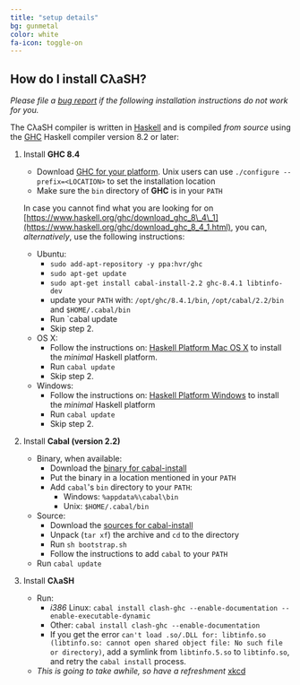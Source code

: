 ```yaml
---
title: "setup details"
bg: gunmetal
color: white
fa-icon: toggle-on
---
```


## How do I install CλaSH?

_Please file a [bug report](https://github.com/clash-lang/clash-lang.github.io/issues) if the following installation instructions do not work for you._

The CλaSH compiler is written in [Haskell](http://haskell.org) and is compiled _from source_ using the [GHC](http://haskell.org/ghc) Haskell compiler version 8.2 or later:

1. Install __GHC 8.4__

    - Download [GHC for your platform](https://www.haskell.org/ghc/download_ghc_8_4_1.html).
      Unix users can use `./configure --prefix=<LOCATION>` to set the installation location
    - Make sure the `bin` directory of __GHC__ is in your `PATH`

    In case you cannot find what you are looking for on [https://www.haskell.org/ghc/download_ghc_8\_4\_1](https://www.haskell.org/ghc/download_ghc_8_4_1.html), you can, _alternatively_, use the following instructions:

    - Ubuntu:
       - `sudo add-apt-repository -y ppa:hvr/ghc`
       - `sudo apt-get update`
       - `sudo apt-get install cabal-install-2.2 ghc-8.4.1 libtinfo-dev`
       - update your `PATH` with: `/opt/ghc/8.4.1/bin`, `/opt/cabal/2.2/bin` and `$HOME/.cabal/bin`
       - Run `cabal update
       - Skip step 2.
    - OS X:
       - Follow the instructions on: [Haskell Platform Mac OS X](https://www.haskell.org/platform/mac.html) to install the _minimal_ Haskell platform.
       - Run `cabal update`
       - Skip step 2.
    - Windows:
       - Follow the instructions on: [Haskell Platform Windows](https://www.haskell.org/platform/windows.html) to install the _minimal_ Haskell platform
       - Run `cabal update`
       - Skip step 2.

2. Install __Cabal (version 2.2)__

    - Binary, when available:
        - Download the [binary for cabal-install](http://www.haskell.org/cabal/download.html)
        - Put the binary in a location mentioned in your `PATH`
        - Add `cabal`'s `bin` directory to your `PATH`:
            - Windows: `%appdata%\cabal\bin`
            - Unix: `$HOME/.cabal/bin`
    - Source:
        - Download the [sources for cabal-install](http://www.haskell.org/cabal/download.html)
        - Unpack (`tar xf`) the archive and `cd` to the directory
        - Run `sh bootstrap.sh`
        - Follow the instructions to add `cabal` to your `PATH`
    - Run `cabal update`

3. Install __CλaSH__
    - Run:
        - _i386_ Linux: `cabal install clash-ghc --enable-documentation --enable-executable-dynamic` 
        - Other: `cabal install clash-ghc --enable-documentation`
        - If you get the error `can't load .so/.DLL for: libtinfo.so (libtinfo.so: cannot open shared object file: No such file or directory)`, add a symlink from `libtinfo.5.so` to `libtinfo.so`, and retry the `cabal install` process.
    - _This is going to take awhile, so have a refreshment_ [xkcd](https://xkcd.com/303/)
